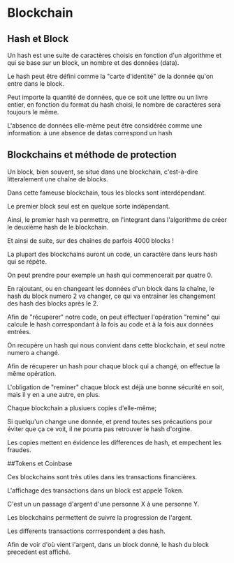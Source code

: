# Blockchain

## Hash et Block
  
Un hash est une suite de caractères choisis en fonction d'un algorithme et qui se base sur un block, un nombre et des données (data). 

Le hash peut être défini comme la "carte d'identité" de la donnée qu'on entre dans le block.

Peut importe la quantité de données, que ce soit une lettre ou un livre entier, en fonction du format du hash choisi, le nombre de caractères sera toujours le même.
 
L'absence de données elle-même peut être considérée comme une information: à une absence de datas correspond un hash
  
## Blockchains et méthode de protection
 
Un block, bien souvent, se situe dans une blockchain, c'est-à-dire litteralement une chaîne de blocks.

 Dans cette fameuse blockchain, tous les blocks sont interdépendant.
 
  Le premier block seul est en quelque sorte indépendant.
  
 Ainsi, le premier hash va permettre, en l'integrant dans l'algorithme
de créer le deuxième hash de le blockchain.

 Et ainsi de suite, sur des chaînes de parfois 4000 blocks !


La plupart des blockchains auront un code, un caractère dans leurs hash qui se répète.

On peut prendre pour exemple un hash qui commencerait par quatre 0.

 En rajoutant, ou en changeant les données d'un block dans la chaîne, le hash du block numero 2 va changer, ce qui va entraîner les changement des hash des blocks après le 2.
 
 Afin de "récuperer" notre code, on peut effectuer l'opération "remine" qui calcule le hash correspondant à la fois au code et à la fois aux données entrées. 
 
 On recupère un hash qui nous convient dans cette blockchain, et seul notre numero a changé. 
  
  Afin de récuperer un hash pour chaque block qui a changé, on effectue la même opération.
 
L'obligation de "reminer" chaque block est déjà une bonne sécurité en soit, mais il y en a une autre, en plus.

Chaque blockchain a plusiuers copies d'elle-même;

Si quelqu'un change une donnée, et prend toutes ses précautions pour éviter que ça ce voit, il ne pourra pas retrouver le hash d'orgine.

Les copies mettent en évidence les differences de hash, et empechent les fraudes.

##Tokens et Coinbase

Ces blockchains sont très utiles dans les transactions financières.

L'affichage des transactions dans un block est appelé Token.

C'est un un passage d'argent d'une personne X à une personne Y.

Les blockchains permettent de suivre la progression de l'argent.

Les differents transactions corrrespondent a des hash.

Afin de voir d'où vient l'argent, dans un block donné, le hash du block precedent est affiché.




 
 

